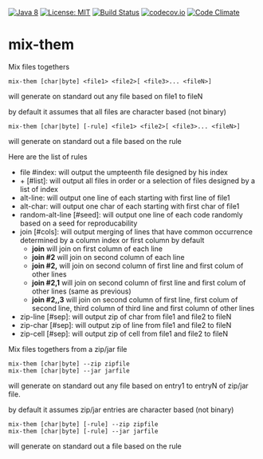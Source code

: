 [![Java 8](https://img.shields.io/badge/java-8-blue.svg)](http://java.oracle.com) [![License: MIT](https://img.shields.io/badge/License-MIT-yellow.svg)](https://opensource.org/licenses/MIT) [![Build Status](https://travis-ci.org/Innovimax-SARL/mix-them.svg?branch=master)](https://travis-ci.org/Innovimax-SARL/mix-them)
[![codecov.io](https://codecov.io/github/Innovimax-SARL/mix-them/coverage.svg?branch=master)](https://codecov.io/github/Innovimax-SARL/mix-them?branch=master)
[![Code Climate](https://codeclimate.com/github/Innovimax-SARL/mix-them/badges/gpa.svg)](https://codeclimate.com/github/Innovimax-SARL/mix-them)
# mix-them
Mix files togethers


    mix-them [char|byte] <file1> <file2>[ <file3>... <fileN>]
 
  will generate on standard out any file based on file1 to fileN
  
  by default it assumes that all files are character based (not binary)
  
    mix-them [char|byte] [-rule] <file1> <file2>[ <file3>... <fileN>]
  
  will generate on standard out a file based on the rule
  
  Here are the list of rules
  - file #index: will output the umpteenth file designed by his index
  - \+ [#list]: will output all files in order or a selection of files designed by a list of index
  - alt-line: will output one line of each starting with first line of file1
  - alt-char: will output one char of each starting with first char of file1
  - random-alt-line [#seed]: will output one line of each code randomly based on a seed for reproducability
  - join [#cols]: will output merging of lines that have common occurrence determined by a column index or first column by default
      - **join** will join on first column of each line
      - **join #2** will join on second column of each line
      - **join #2,** will join on second column of first line and first colum of other lines
      - **join #2,1** will join on second column of first line and first colum of other lines (same as previous)
      - **join #2,,3** will join on second column of first line, first colum of second line, third column of third line and first column of other lines
  - zip-line [#sep]: will output zip of char from file1 and file2 to fileN
  - zip-char [#sep]: will output zip of line from file1 and file2 to fileN 
  - zip-cell [#sep]: will output zip of cell from file1 and file2 to fileN   
  
Mix files togethers from a zip/jar file

    mix-them [char|byte] --zip zipfile 
    mix-them [char|byte] --jar jarfile 
  
  will generate on standard out any file based on entry1 to entryN of zip/jar file.
  
  by default it assumes zip/jar entries are character based (not binary)
  
    mix-them [char|byte] [-rule] --zip zipfile
    mix-them [char|byte] [-rule] --jar jarfile
  
  will generate on standard out a file based on the rule
